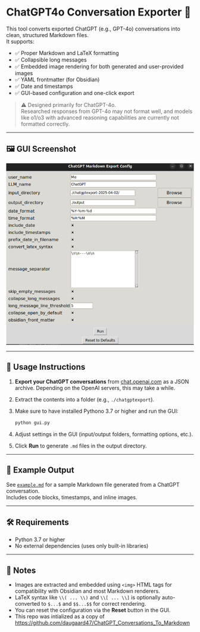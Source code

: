 # ChatGPT4o Conversation Exporter 📝

This tool converts exported ChatGPT (e.g., GPT-4o) conversations into clean, structured Markdown files.  
It supports:

- ✅ Proper Markdown and LaTeX formatting
- ✅ Collapsible long messages
- ✅ Embedded image rendering for both generated and user-provided images
- ✅ YAML frontmatter (for Obsidian)
- ✅ Date and timestamps
- ✅ GUI-based configuration and one-click export

> ⚠️ Designed primarily for ChatGPT-4o.  
> Researched responses from GPT-4o may not format well, and models like o1/o3 with advanced reasoning capabilities are currently not formatted correctly.

---

## 🖼️ GUI Screenshot

![GUI Screenshot](./example_gui.png)


---

## 🚀 Usage Instructions

1. **Export your ChatGPT conversations** from [chat.openai.com](https://chat.openai.com) as a JSON archive. Depending on the OpenAI servers, this may take a while.
2. Extract the contents into a folder (e.g., `./chatgptexport`).
3. Make sure to have installed Pythono 3.7 or higher and run the GUI:

   ```bash
   python gui.py
   ```

4. Adjust settings in the GUI (input/output folders, formatting options, etc.).
5. Click **Run** to generate `.md` files in the output directory.

---

## 📂 Example Output

See [`example.md`](./example.md) for a sample Markdown file generated from a ChatGPT conversation.  
Includes code blocks, timestamps, and inline images.

---

## 🛠️ Requirements

- Python 3.7 or higher
- No external dependencies (uses only built-in libraries)

---

## 📌 Notes

- Images are extracted and embedded using `<img>` HTML tags for compatibility with Obsidian and most Markdown renderers.
- LaTeX syntax like `\\( ... \\)` and `\\[ ... \\]` is optionally auto-converted to `$...$` and `$$...$$` for correct rendering.
- You can reset the configuration via the **Reset** button in the GUI.
- This repo was intialized as a copy of https://github.com/daugaard47/ChatGPT_Conversations_To_Markdown
